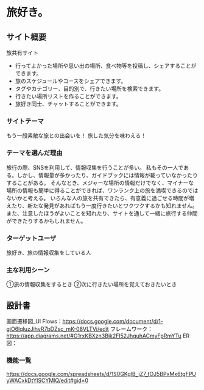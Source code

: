 # 旅好き。

## サイト概要
旅共有サイト
- 行ってよかった場所や思い出の場所、食べ物等を投稿し、シェアすることができます。
- 旅のスケジュールやコースをシェアできます。
- タグやカテゴリー、目的別で、行きたい場所を検索できます。
- 行きたい場所リストを作ることができます。
- 旅好き同士、チャットすることができます。

### サイトテーマ
もう一段素敵な旅との出会いを！
旅した気分を味わえる！

### テーマを選んだ理由
旅行の際、SNSを利用して、情報収集を行うことが多い。
私もその一人である。しかし、情報量が多かったり、ガイドブックには情報が載っていなかったりすることがある。
そんなとき、メジャーな場所の情報だけでなく、マイナーな場所の情報も簡単に得ることができれば、ワンランク上の旅を満喫できるのではないかと考える。
いろんな人の旅を共有できたら、有意義に過ごせる時間が増えたり、新たな発見があればもう一度行きたいとワクワクするかも知れません。また、注意したほうがよいことを知れたり、サイトを通して一緒に旅行する仲間ができたりするかもしれません。

### ターゲットユーザ
旅好き、旅の情報収集をしている人

### 主な利用シーン
 ①旅の情報収集をするとき
 ②次に行きたい場所を覚えておきたいとき

## 設計書
画面遷移図_UI Flows：https://docs.google.com/document/d/1-giO6lqluzJihvR7bDZsc_mK-08VLTVi/edit
フレームワーク：https://app.diagrams.net/#G1rxKBXzn3Bjk2Fl52JhguhACmyFpRmYTu
ER図：

### 機能一覧
https://docs.google.com/spreadsheets/d/1S0GKglB_jZ7_tOJ5BPxMx6tgFPUyWACxkDtYlSCYMlQ/edit#gid=0
